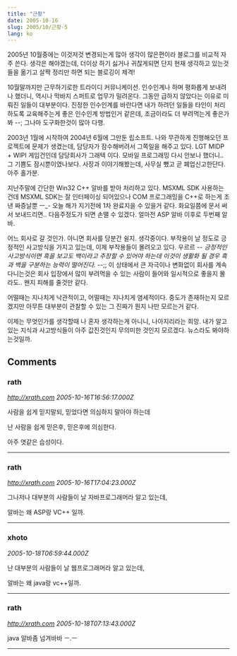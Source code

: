 ```yaml
---
title: "근황"
date: 2005-10-16
slug: 2005/10/근황-5
lang: ko
---
```


2005년 10월중에는 이것저것 변경되는게 많아 생각이 많은편이라
블로그를 비교적 자주 쓴다. 생각은 해야겠는데, 더이상 하기 싫거나 귀찮게되면
단지 현재 생각하고 있는것들을 옮기고 살짝 정리만 하면 되는 블로깅이 제격!

10월말까지만 근무하기로한 트라이디 커뮤니케이션. 
인수인계나 하며 평화롭게 보내려나 했더니, 역시나 
막바지 스퍼트로 업무가 밀려온다. 그동안 급하지 않았다는 이유로 미뤄진
일들이 대부분이다. 진정한 인수인계를 바란다면 내가 하려던 일들을 
타인이 처리하도록 교육해주는게 좋은 인수인계 방법인거 같은데,
조금이라도 더 부려먹는게 좋은가봐 --; 그나마 도구화한것이 많아 다행.

2003년 1월에 시작하여 2004년 6월에 그만둔 립소프트.
나와 무관하게 진행해오던 프로젝트에 문제가 생겼는데, 담당자가 잠수해버려서
그쪽일을 해주고 있다. LGT MIDP + WIPI 게임건인데 담당회사가 그래텍 이다.
모바일 프로그래밍 다시 안보나 했더니.. 그 기쁨도 잠시뿐이였나보다.
사장과 이야기해봤는데, 사무실 뺐고 곧 폐업신고한단다. 아주 홀가분.

지난주말에 간단한 Win32 C++ 알바를 받아 처리하고 있다. 
MSXML SDK 사용하는건데 MSXML SDK는 잘 인터페이싱 되어있으나 
COM 프로그래밍을 C++로 하는게 조낸 짜증날뿐 ㅡ_- 오늘 해가 지기전에 
1차 완료지을 수 있을거 같다. 화요일쯤에 문서 써서 보내드리면.. 
다음주정도가 되면 손땔 수 있겠다. 
얼마전 ASP 알바 이후로 두번째 알바.

어느 회사로 갈 것인가. 아니면 회사를 당분간 쉴지. 생각중이다.
부작용이 날 정도로 긍정적인 사고방식을 가지고 있는데, 이제 부작용들이 몰려오고 있다. 우르르 -_- 긍정적인 사고방식이면 흑을 보고도 백이라고 주장할 수 있어야 하는데 이것이 생활화 될 경우 흑과 백을 구분하는 능력이 떨어진다. -_-;;
이 상태에서 큰 자극이나 변화없이 회사를 계속 다니는것은 회사 입장에서 많이 부려먹을 수 있는 사람이 들어와 일시적으로 좋을지 몰라도.. 왠지 피해를 줄것만 같다.

어떨때는 지나치게 낙관적이고, 어떨때는 지나치게 염세적이다. 중도가 존재하는지 모르겠지만 아무튼 대부분이 관찰할 수 있는 그 진짜가 뭔지 나만 모르는거 같다.

이제는 무엇인가를 생각할때 나 혼자 생각하는게 아니니, 나아지리라는 희망. 
내가 알고 있는 지식과 사고방식들이 아주 값진것인지 무의미한 것인지 모르겠다.
뉴스라도 봐야하는것일까.

## Comments

### rath
*http://xrath.com*
*2005-10-16T16:56:17.000Z*

사람을 쉽게 믿지말되, 믿었다면 의심하지 말아야 하는데

난 사람을 쉽게 믿은후, 믿은후에 의심한다.

아주 엿같은 습성이다.

---

### rath
*http://xrath.com*
*2005-10-16T17:04:23.000Z*

그나저나 대부분의 사람들이 날 자바프로그래머라 알고 있는데, 

알바는 왜 ASP랑 VC++ 일까.

---

### xhoto
*2005-10-18T06:59:44.000Z*

난 대부분의 사람들이 날 웹프로그래머라 알고 있는데,

알바는 왜 java랑 vc++일까.

---

### rath
*http://xrath.com*
*2005-10-18T07:13:43.000Z*

java 알바좀 넘겨바바 ㅡ.ㅡ

---

